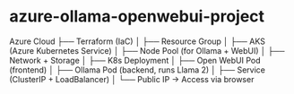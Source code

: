 # azure-ollama-openwebui-project

Azure Cloud
 ├── Terraform (IaC)
 │    ├── Resource Group
 │    ├── AKS (Azure Kubernetes Service)
 │    ├── Node Pool (for Ollama + WebUI)
 │    ├── Network + Storage
 │
 ├── K8s Deployment
 │    ├── Open WebUI Pod (frontend)
 │    ├── Ollama Pod (backend, runs Llama 2)
 │    ├── Service (ClusterIP + LoadBalancer)
 │
 └── Public IP -> Access via browser
